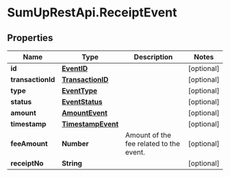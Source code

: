 # SumUpRestApi.ReceiptEvent

## Properties
Name | Type | Description | Notes
------------ | ------------- | ------------- | -------------
**id** | [**EventID**](EventID.md) |  | [optional] 
**transactionId** | [**TransactionID**](TransactionID.md) |  | [optional] 
**type** | [**EventType**](EventType.md) |  | [optional] 
**status** | [**EventStatus**](EventStatus.md) |  | [optional] 
**amount** | [**AmountEvent**](AmountEvent.md) |  | [optional] 
**timestamp** | [**TimestampEvent**](TimestampEvent.md) |  | [optional] 
**feeAmount** | **Number** | Amount of the fee related to the event. | [optional] 
**receiptNo** | **String** |  | [optional] 
